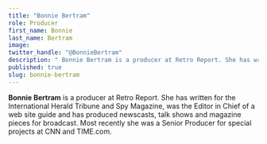 ```yaml
---
title: "Bonnie Bertram"
role: Producer
first_name: Bonnie
last_name: Bertram
image:
twitter_handle: "@BonnieBertram"
description: " Bonnie Bertram is a producer at Retro Report. She has written for the International Herald Tribune and Spy Magazine, was the Editor in Chief of a web site guide and has produced newscasts, talk shows and magazine pieces for broadcast. Most recently she was a Senior Producer for special projects at CNN and TIME.com. ​​"
published: true
slug: bonnie-bertram
---
```


**Bonnie Bertram** is a producer at Retro Report. She has written for the International Herald Tribune and Spy Magazine, was the Editor in Chief of a web site guide and has produced newscasts, talk shows and magazine pieces for broadcast. Most recently she was a Senior Producer for special projects at CNN and TIME.com.

